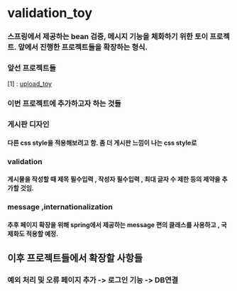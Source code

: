 # validation_toy

### 스프링에서 제공하는 bean 검증, 메시지 기능을 체화하기 위한 토이 프로젝트. 앞에서 진행한 프로젝트들을 확장하는 형식.

### 앞선 프로젝트들
[1] : [upload_toy](https://github.com/cpu500m/upload_toy)

### 이번 프로젝트에 추가하고자 하는 것들

### 게시판 디자인
#### 다른 css style을 적용해보려고 함. 좀 더 게시판 느낌이 나는 css style로

### validation
#### 게시물을 작성할 때 제목 필수입력 , 작성자 필수입력 , 최대 글자 수 제한 등의 제약을 추가할 것임.

### message ,internationalization
#### 추후 페이지 확장을 위해 spring에서 제공하는 message 편의 클래스를 사용하고 , 국제화도 적용할 예정.

## 이후 프로젝트들에서 확장할 사항들
### 예외 처리 및 오류 페이지 추가  -> 로그인 기능 -> DB연결